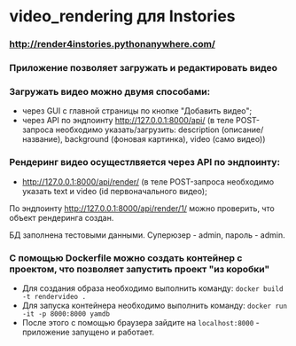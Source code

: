 # video_rendering для Instories
### http://render4instories.pythonanywhere.com/
### Приложение позволяет загружать и редактировать видео
### Загружать видео можно двумя способами:
- через GUI с главной страницы по кнопке "Добавить видео";
- через API по эндпоинту http://127.0.0.1:8000/api/ (в теле POST-запроса необходимо указать/загрузить: description (описание/название), background (фоновая картинка), video (само видео))
### Рендеринг видео осущестлвяется через API по эндпоинту:
- http://127.0.0.1:8000/api/render/ (в теле POST-запроса необходимо указать text и video (id первоначального видео);

По эндпоинту http://127.0.0.1:8000/api/render/1/ можно проверить, что объект рендеринга создан.

БД заполнена тестовыми данными. Суперюзер - admin, пароль - admin.

### С помощью Dockerfile можно создать контейнер с проектом, что позволяет запустить проект "из коробки"
- Для создания образа необходимо выполнить команду: `docker build -t rendervideo .`
- Для запуска контейнера необходимо выполнить команду: `docker run -it -p 8000:8000 yamdb`
- После этого с помощью браузера зайдите на `localhost:8000` - приложение запущено и работает.
